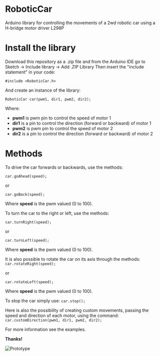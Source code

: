 # RoboticCar
Arduino library for controlling the movements of a 2wd robotic car using a H-bridge motor driver L298P


# Install the library

Download this repository as a .zip file and from the Arduino IDE go to Sketch -> Include library -> Add .ZIP Library
Then insert the "include statement" in your code:

``#include <RoboticCar.h>`` 

And create an instance of the library:

``RoboticCar car(pwm1, dir1, pwm2, dir2);``

Where:
- **pwm1** is pwm pin to control the speed of motor 1
- **dir1** is a pin to control the direction (forward or backward) of motor 1
- **pwm2** is pwm pin to control the speed of motor 2
- **dir2** is a pin to control the direction (forward or backward) of motor 2

# Methods

To drive the car forwards or backwards, use the methods:

``car.goAhead(speed);``

or

``car.goBack(speed);``

Where **speed** is the pwm valued (0 to 100). 


To turn the car to the right or left, use the methods:

``car.turnRight(speed);``

or

``car.turnLeft(speed);``

Where **speed** is the pwm valued (0 to 100).


It is also possible to rotate the car on its axis through the methods:
``car.rotateRight(speed);``

or

``car.rotateLeft(speed);``

Where **speed** is the pwm valued (0 to 100).


To stop the car simply use: 
``car.stop();``


Here is also the possibility of creating custom movements, passing the speed and direction of each motor, using the command: 
``car.customDirection(pwm1, dir1, pwm2, dir2);``

For more information see the examples.

**Thanks!**

![Prototype](https://i.pinimg.com/originals/21/d9/9a/21d99a0a7d1632182bb15655a5ae921f.jpg)
